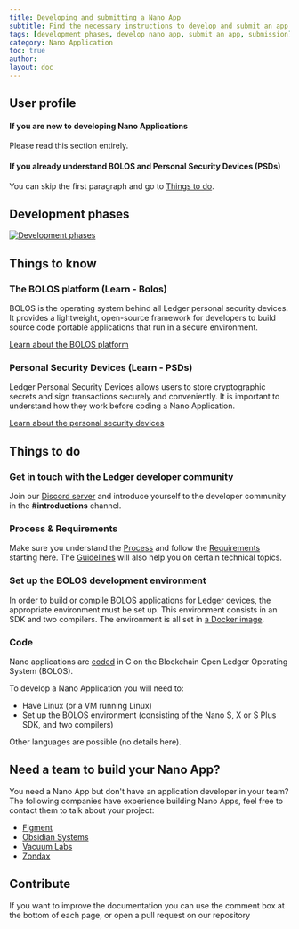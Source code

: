 ```yaml
---
title: Developing and submitting a Nano App
subtitle: Find the necessary instructions to develop and submit an app for Ledger devices
tags: [development phases, develop nano app, submit an app, submission]
category: Nano Application
toc: true
author:
layout: doc
---
```


## User profile  

#### If you are new to developing Nano Applications

Please read this section entirely.

#### If you already understand BOLOS and Personal Security Devices (PSDs)

You can skip the first paragraph and go to [Things to do](#things-to-do).

## Development phases

[![Development phases](../images/nanoappdevphases.png)](../images/nanoappdevphases.png) 


## Things to know

### The BOLOS platform (Learn - Bolos)

BOLOS is the operating system behind all Ledger personal security devices. It provides a lightweight, open-source framework for developers to build source code portable applications that run in a secure environment.

[Learn about the BOLOS platform](../bolos-introduction)

### Personal Security Devices (Learn - PSDs)

Ledger Personal Security Devices allows users to store cryptographic secrets and sign transactions securely and conveniently. It is important to understand how they work before coding a Nano Application.

[Learn about the personal security devices](../psd-introduction)


## Things to do

### Get in touch with the Ledger developer community
Join our [Discord server](https://discord.gg/Ledger) and introduce yourself to the developer community in the **#introductions** channel.

### Process & Requirements
Make sure you understand the [Process](../publish-introduction/) and follow the [Requirements](../requirements-intro) starting here. The [Guidelines](../display-management) will also help you on certain technical topics.  

### Set up the BOLOS development environment
In order to build or compile BOLOS applications for Ledger devices, the appropriate environment must be set up. This environment consists in an SDK and two compilers. The environment is all set in [a Docker image](../build).

### Code
Nano applications are [coded](../secure-app/) in C on the Blockchain Open Ledger Operating System (BOLOS).

To develop a Nano Application you will need to:
- Have Linux (or a VM running Linux)
- Set up the BOLOS environment (consisting of the Nano S, X or S Plus SDK, and two compilers)

Other languages are possible (no details here).

## Need a team to build your Nano App?

You need a Nano App but don't have an application developer in your team? The following companies have experience building Nano Apps, feel free to contact them to talk about your project:
- [Figment](https://www.figment.io/)
- [Obsidian Systems](https://obsidian.systems/)
- [Vacuum Labs](https://vacuumlabs.com/)
- [Zondax](https://zondax.ch/)

## Contribute
If you want to improve the documentation you can use the comment box at the bottom of each page, or open a pull request on our repository
